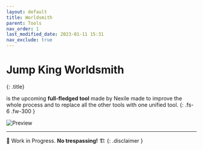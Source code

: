 ```yaml
---
layout: default
title: Worldsmith
parent: Tools
nav_order: 1
last_modified_date: 2023-01-11 15:31
nav_exclude: true
---
```


# Jump King Worldsmith
{: .title}

is the upcoming **full-fledged tool** made by Nexile made to improve the whole process and to replace all the other tools with one unified tool.
{: .fs-6 .fw-300 }


![Preview]()

---

🚧 Work in Progress. **No trespassing!** 🏗
{: .disclaimer }